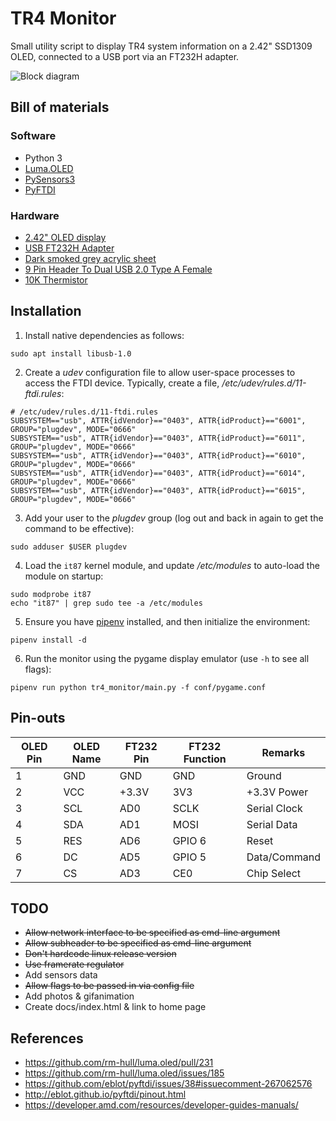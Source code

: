 # TR4 Monitor
Small utility script to display TR4 system information on a 2.42" SSD1309 OLED,
connected to a USB port via an FT232H adapter.

![Block diagram](http://www.destructuring-bind.org/TR4-monitor/block_diagram.svg)

## Bill of materials

### Software
* Python 3
* [Luma.OLED](https://luma-oled.readthedocs.io/en/latest/)
* [PySensors3](https://pypi.org/project/PySensors3/)
* [PyFTDI](http://eblot.github.io/pyftdi)

### Hardware
* [2.42" OLED display](https://www.aliexpress.com/item/2-42-inch-LCD-Screen-12864-OLED-Display-Module-IIC-I2C-SPI-Serial-C51-STM32-SSD1309/32857123469.html)
* [USB FT232H Adapter](https://www.aliexpress.com/item/NEW-CJMCU-FT232H-Multifunction-High-Speed-USB-to-JTAG-UART-FIFO-SPI-I2C-Module/32817479989.html)
* [Dark smoked grey acrylic sheet](https://www.ebay.co.uk/itm/142366439906)
* [9 Pin Header To Dual USB 2.0 Type A Female](https://www.ebay.co.uk/itm/283026195250)
* [10K Thermistor](https://www.ebay.co.uk/itm/372599947543)

## Installation

1. Install native dependencies as follows:
```
sudo apt install libusb-1.0
```

2. Create a _udev_ configuration file to allow user-space processes to access
   the FTDI device. Typically, create a file, _/etc/udev/rules.d/11-ftdi.rules_:
```
# /etc/udev/rules.d/11-ftdi.rules
SUBSYSTEM=="usb", ATTR{idVendor}=="0403", ATTR{idProduct}=="6001", GROUP="plugdev", MODE="0666"
SUBSYSTEM=="usb", ATTR{idVendor}=="0403", ATTR{idProduct}=="6011", GROUP="plugdev", MODE="0666"
SUBSYSTEM=="usb", ATTR{idVendor}=="0403", ATTR{idProduct}=="6010", GROUP="plugdev", MODE="0666"
SUBSYSTEM=="usb", ATTR{idVendor}=="0403", ATTR{idProduct}=="6014", GROUP="plugdev", MODE="0666"
SUBSYSTEM=="usb", ATTR{idVendor}=="0403", ATTR{idProduct}=="6015", GROUP="plugdev", MODE="0666"
```

3. Add your user to the _plugdev_ group (log out and back in again to get the
   command to be effective):
```
sudo adduser $USER plugdev
```

4. Load the `it87` kernel module, and update _/etc/modules_ to auto-load the
   module on startup:
```
sudo modprobe it87
echo "it87" | grep sudo tee -a /etc/modules
```

5. Ensure you have [pipenv](https://pipenv.readthedocs.io/en/latest/) installed,
   and then initialize the environment:
```
pipenv install -d
```

6. Run the monitor using the pygame display emulator (use `-h` to see all flags):
```
pipenv run python tr4_monitor/main.py -f conf/pygame.conf
```

## Pin-outs

| OLED Pin | OLED Name | FT232 Pin | FT232 Function | Remarks |
|----------|----------|---------|----------|-------|
| 1 | GND | GND | GND | Ground |
| 2 | VCC | +3.3V | 3V3 | +3.3V Power |
| 3 | SCL | AD0 | SCLK | Serial Clock |
| 4 | SDA | AD1 | MOSI | Serial Data |
| 5 | RES | AD6 | GPIO 6 | Reset |
| 6 | DC | AD5 | GPIO 5 | Data/Command |
| 7 | CS | AD3 | CE0 | Chip Select |

## TODO
* ~~Allow network interface to be specified as cmd-line argument~~
* ~~Allow subheader to be specified as cmd-line argument~~
* ~~Don't hardcode linux release version~~
* ~~Use framerate regulator~~
* Add sensors data
* ~~Allow flags to be passed in via config file~~
* Add photos & gifanimation
* Create docs/index.html & link to home page

## References
* https://github.com/rm-hull/luma.oled/pull/231
* https://github.com/rm-hull/luma.oled/issues/185
* https://github.com/eblot/pyftdi/issues/38#issuecomment-267062576
* http://eblot.github.io/pyftdi/pinout.html
* https://developer.amd.com/resources/developer-guides-manuals/
